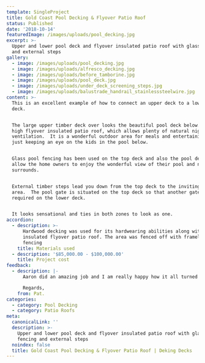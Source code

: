 ```yaml
---
template: SingleProject
title: Gold Coast Pool Decking & Flyover Patio Roof
status: Published
date: '2018-10-14'
featuredImage: /images/uploads/pool_decking.jpg
excerpt: >-
  Upper and lower pool deck and flyover insulated patio roof with glass fencing
  and external steps
gallery:
  - image: /images/uploads/pool_decking.jpg
  - image: /images/uploads/alfresco_decking.jpg
  - image: /images/uploads/before_tamborine.jpg
  - image: /images/uploads/pool_deck.jpg
  - image: /images/uploads/under_deck_screening_steps.jpg
  - image: /images/uploads/balustrade_handrail_stainlesssteelwire.jpg
content: >-
  This is an excellent example of how to connect an upper deck to a lower pool
  deck.  


  The large upper timber deck over looks the beautiful pool deck below. It has a
  high flyover insulated patio roof, which allows plenty of natural night and
  ventilation.  It is a wonderful outdoor area for meals and entertaining, or
  just keeping an eye on the kids in the pool below. 


  Glass pool fencing has been used on the top deck and also the pool deck to
  allow the home owners to enjoy the wonderful view of their pool and natural
  surrounds. 


  External timber steps lead you down from the top deck to the inviting pool
  area.  The pool gate is situated on the top deck so that another gate is not
  required on the lower deck.


  It looks sensational and ties in both zones to look as one.
accordion:
  - description: >-
      Hardwood decking was used for its hardwearing abilities along with an
      insulated flyover patio roof. The area was fenced off with frameless glass
      fencing
    title: Materials used
  - description: '$85,000.00 - $100,000.00'
    title: Project cost
feedback:
  - description: |-
      Aaron did an amazing job and I am really happy how it all turned out.

      Regards,
    from: Pat.
categories:
  - category: Pool Decking
  - category: Patio Roofs
meta:
  canonicalLink: ''
  description: >-
    Upper and lower pool deck and flyover insulated patio roof with glass
    fencing and external steps
  noindex: false
  title: Gold Coast Pool Decking & Flyover Patio Roof | Deking Decks
---
```


